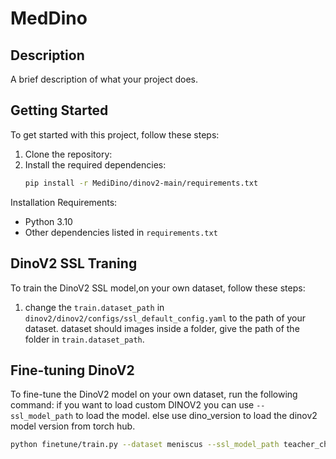 # MedDino 

## Description
A brief description of what your project does.

## Getting Started
To get started with this project, follow these steps:

1. Clone the repository:
2. Install the required dependencies:
    ```bash
    pip install -r MediDino/dinov2-main/requirements.txt
    ```
Installation Requirements:
- Python 3.10
- Other dependencies listed in `requirements.txt`


## DinoV2 SSL Traning 
To train the DinoV2 SSL model,on your own dataset, follow these steps:
1. change the `train.dataset_path` in `dinov2/dinov2/configs/ssl_default_config.yaml`  to the path of your dataset.
dataset should images inside a folder, give the path of the folder in `train.dataset_path`.



## Fine-tuning DinoV2 
To fine-tune the DinoV2 model on your own dataset, run the following command:
if you want to load custom DINOV2 you can use `--ssl_model_path` to load the model.
else use dino_version to load the dinov2 model version from torch hub.
  ```bash
 python finetune/train.py --dataset meniscus --ssl_model_path teacher_checkpoint.pth --epochs 30 --lr 1e-05 --batch_size 32 --neg_label n --pos_label y
```